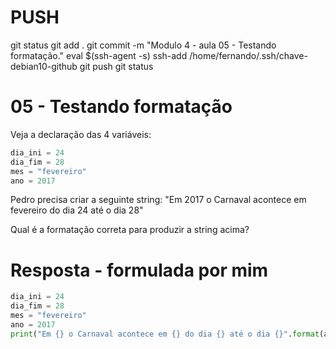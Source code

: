 
# ###################################################################################################################################################################
# ###################################################################################################################################################################
# PUSH

git status
git add .
git commit -m "Modulo 4 - aula 05 - Testando formatação."
eval $(ssh-agent -s)
ssh-add /home/fernando/.ssh/chave-debian10-github
git push
git status



# ###################################################################################################################################################################
# ###################################################################################################################################################################
# 05 - Testando formatação
Veja a declaração das 4 variáveis:

~~~~python
dia_ini = 24
dia_fim = 28
mes = "fevereiro"
ano = 2017
~~~~


Pedro precisa criar a seguinte string:
"Em 2017 o Carnaval acontece em fevereiro do dia 24 até o dia 28"

Qual é a formatação correta para produzir a string acima?




# ###################################################################################################################################################################
# ###################################################################################################################################################################
# Resposta - formulada por mim


~~~~python
dia_ini = 24
dia_fim = 28
mes = "fevereiro"
ano = 2017
print("Em {} o Carnaval acontece em {} do dia {} até o dia {}".format(ano, mes, dia_ini, dia_fim))
~~~~